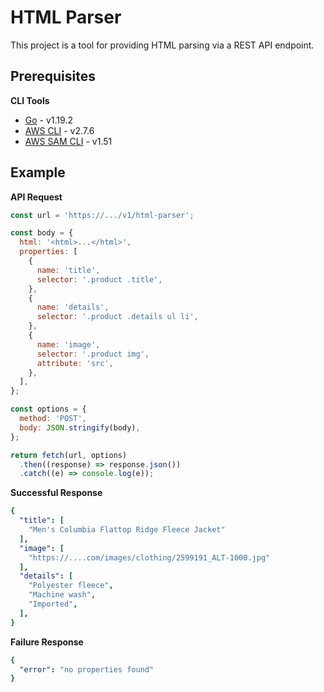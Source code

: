 # HTML Parser
This project is a tool for providing HTML parsing via a REST API endpoint.

## Prerequisites
**CLI Tools**
- [Go](https://golang.org/doc/install) - v1.19.2
- [AWS CLI](https://docs.aws.amazon.com/cli/latest/userguide/install-cliv2.html) - v2.7.6
- [AWS SAM CLI](https://docs.aws.amazon.com/serverless-application-model/latest/developerguide/serverless-sam-cli-install.html) - v1.51

## Example
**API Request**
```javascript
const url = 'https://.../v1/html-parser';

const body = {
  html: '<html>...</html>',
  properties: [
    {
      name: 'title',
      selector: '.product .title',
    },
    {
      name: 'details',
      selector: '.product .details ul li',
    },
    {
      name: 'image',
      selector: '.product img',
      attribute: 'src',
    },
  ],
};

const options = {
  method: 'POST',
  body: JSON.stringify(body),
};

return fetch(url, options)
  .then((response) => response.json())
  .catch((e) => console.log(e));
```
**Successful Response**
```yaml
{
  "title": [
    "Men's Columbia Flattop Ridge Fleece Jacket"
  ],
  "image": [
    "https://....com/images/clothing/2599191_ALT-1000.jpg"
  ],
  "details": [
    "Polyester fleece",
    "Machine wash",
    "Imported",
  ],
}
```
**Failure Response**
```yaml
{
  "error": "no properties found"
}
```
